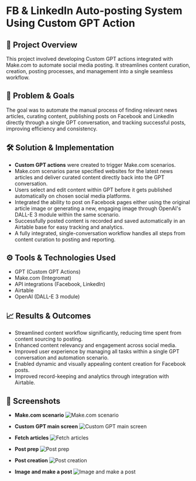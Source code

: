 # FB & LinkedIn Auto-posting System Using Custom GPT Action

## 📌 Project Overview
This project involved developing Custom GPT actions integrated with Make.com to automate social media posting. It streamlines content curation, creation, posting processes, and management into a single seamless workflow.

## 🎯 Problem & Goals
The goal was to automate the manual process of finding relevant news articles, curating content, publishing posts on Facebook and LinkedIn directly through a single GPT conversation, and tracking successful posts, improving efficiency and consistency.

## 🛠️ Solution & Implementation
- **Custom GPT actions** were created to trigger Make.com scenarios.
- Make.com scenarios parse specified websites for the latest news articles and deliver curated content directly back into the GPT conversation.
- Users select and edit content within GPT before it gets published automatically on chosen social media platforms.
- Integrated the ability to post on Facebook pages either using the original article image or generating a new, engaging image through OpenAI's DALL-E 3 module within the same scenario.
- Successfully posted content is recorded and saved automatically in an Airtable base for easy tracking and analytics.
- A fully integrated, single-conversation workflow handles all steps from content curation to posting and reporting.

## ⚙️ Tools & Technologies Used
- GPT (Custom GPT Actions)
- Make.com (Integromat)
- API integrations (Facebook, LinkedIn)
- Airtable
- OpenAI (DALL-E 3 module)

## 📈 Results & Outcomes
- Streamlined content workflow significantly, reducing time spent from content sourcing to posting.
- Enhanced content relevancy and engagement across social media.
- Improved user experience by managing all tasks within a single GPT conversation and automation scenario.
- Enabled dynamic and visually appealing content creation for Facebook posts.
- Improved record-keeping and analytics through integration with Airtable.

## 📸 Screenshots
- **Make.com scenario**
  ![Make.com scenario](https://github.com/ViktorAutomation/Portfolio-Automation/blob/main/Action%20GPT%20auto%20posting%20system/1%20-%20Make%20scenario.png)

- **Custom GPT main screen**
   ![Custom GPT main screen](https://github.com/ViktorAutomation/Portfolio-Automation/blob/main/Action%20GPT%20auto%20posting%20system/2%20-%20Custom%20GPT%20main%20screen.png)

- **Fetch articles**
   ![Fetch articles](https://github.com/ViktorAutomation/Portfolio-Automation/blob/main/Action%20GPT%20auto%20posting%20system/3%20-%20Fetch%20articles.png)

- **Post prep**
  ![Post prep](https://github.com/ViktorAutomation/Portfolio-Automation/blob/main/Action%20GPT%20auto%20posting%20system/4%20-%20Post%20prep.png)

- **Post creation**
  ![Post creation](https://github.com/ViktorAutomation/Portfolio-Automation/blob/main/Action%20GPT%20auto%20posting%20system/5%20-%20Post%20creation.png)

- **Image and make a post**
  ![Image and make a post](https://github.com/ViktorAutomation/Portfolio-Automation/blob/main/Action%20GPT%20auto%20posting%20system/6%20-%20Image%20and%20make%20a%20post.png)
